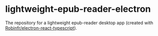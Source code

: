 # lightweight-epub-reader-electron

The repository for a lightweight epub-reader desktop app (created with [Robinfr/electron-react-typescript](https://github.com/Robinfr/electron-react-typescript)).
